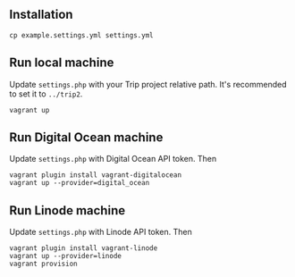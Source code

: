 ## Installation

    cp example.settings.yml settings.yml

## Run local machine

Update ```settings.php``` with your Trip project relative path. It's recommended to set it to ```../trip2```.

    vagrant up

## Run Digital Ocean machine

Update ```settings.php``` with Digital Ocean API token. Then

    vagrant plugin install vagrant-digitalocean
    vagrant up --provider=digital_ocean

## Run Linode machine

Update ```settings.php``` with Linode API token. Then

    vagrant plugin install vagrant-linode
    vagrant up --provider=linode
    vagrant provision
